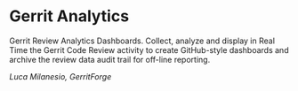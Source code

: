 # Gerrit Analytics

Gerrit Review Analytics Dashboards. 
Collect, analyze and display in Real Time the Gerrit Code Review activity
to create GitHub-style dashboards and archive the review data audit trail
for off-line reporting.

*Luca Milanesio, GerritForge*
